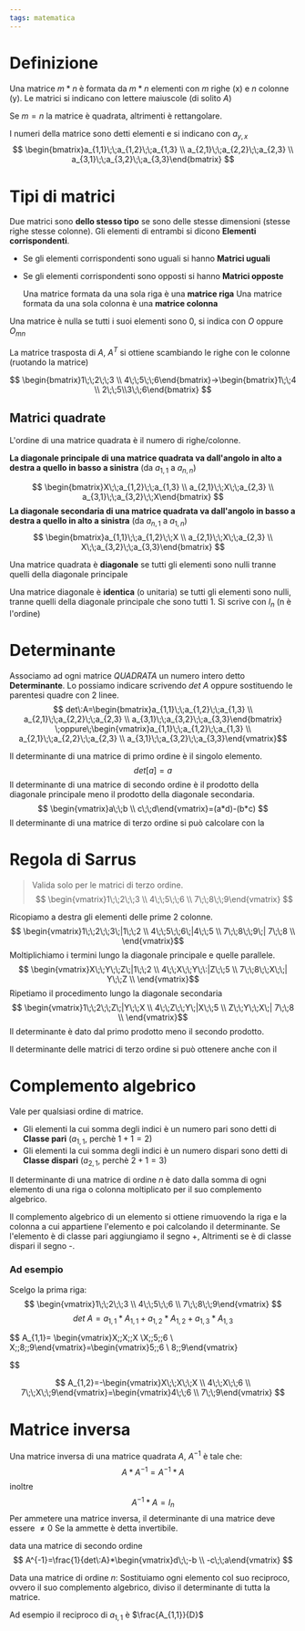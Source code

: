 ```yaml
---
tags: matematica
---
```


# Definizione                                                                                                                                                                                                                                                                                                                                                                                                                                                                                                                                                                                                                                                                                                                                                                                                                                                                                                                                                                                                                                                                                                                                                                                                                                                                                                                                                                                                                                                                                                                                                                                                                                                                                                                                                                                                                                                                                                                                                                                                                                                                                                                                                                                                                                                                                                                              
Una matrice $m*n$ è formata da $m*n$ elementi con $m$ righe (x) e $n$ colonne (y). Le matrici si indicano con lettere maiuscole (di solito $A$)

Se $m=n$ la matrice è quadrata, altrimenti è rettangolare.

I numeri della matrice sono detti elementi e si indicano con $a_{y,x}$
$$
\begin{bmatrix}a_{1,1}\;\;a_{1,2}\;\;a_{1,3} \\ a_{2,1}\;\;a_{2,2}\;\;a_{2,3} \\ a_{3,1}\;\;a_{3,2}\;\;a_{3,3}\end{bmatrix}
$$
# Tipi di matrici
Due matrici sono __dello stesso tipo__ se sono delle stesse dimensioni (stesse righe stesse colonne).
Gli elementi di entrambi si dicono __Elementi corrispondenti__. 
- Se gli elementi corrispondenti sono uguali si hanno __Matrici uguali__
- Se gli elementi corrispondenti sono opposti si hanno __Matrici opposte__

	Una matrice formata da una sola riga è una __matrice riga__
	Una matrice formata da una sola colonna è una __matrice colonna__

Una matrice è nulla se tutti i suoi elementi sono 0, si indica con $O$ oppure $O_{mn}$

La matrice trasposta di $A$, $A^T$ si ottiene scambiando le righe con le colonne (ruotando la matrice)

$$
\begin{bmatrix}1\;\;2\;\;3 \\ 4\;\;5\;\;6\end{bmatrix}->\begin{bmatrix}1\;\;4 \\ 2\;\;5\\3\;\;6\end{bmatrix}
$$
## Matrici quadrate
L'ordine di una matrice quadrata è il numero di righe/colonne.

__La diagonale principale di una matrice quadrata va dall'angolo in alto a destra a quello in basso a sinistra__ (da $a_{1,1}$ a $a_{n,n}$)

$$
\begin{bmatrix}X\;\;a_{1,2}\;\;a_{1,3} \\ a_{2,1}\;\;X\;\;a_{2,3} \\ a_{3,1}\;\;a_{3,2}\;\;X\end{bmatrix}
$$
__La diagonale secondaria di una matrice quadrata va dall'angolo in basso a destra a quello in alto a sinistra__ (da $a_{n,1}$ a $a_{1,n}$)
$$
\begin{bmatrix}a_{1,1}\;\;a_{1,2}\;\;X \\ a_{2,1}\;\;X\;\;a_{2,3} \\ X\;\;a_{3,2}\;\;a_{3,3}\end{bmatrix}
$$

Una matrice quadrata è __diagonale__ se tutti gli elementi sono nulli tranne quelli della diagonale principale 

Una matrice diagonale è __identica__ (o unitaria) se tutti gli elementi sono nulli, tranne quelli della diagonale principale che sono tutti 1. Si scrive con $I_n$ (n è l'ordine)


# Determinante

Associamo ad ogni matrice *QUADRATA* un numero intero detto __Determinante__.
Lo possiamo indicare scrivendo $det\: A$ oppure sostituendo le parentesi quadre con 2 linee.
$$
det\:A=\begin{bmatrix}a_{1,1}\;\;a_{1,2}\;\;a_{1,3} \\ a_{2,1}\;\;a_{2,2}\;\;a_{2,3} \\ a_{3,1}\;\;a_{3,2}\;\;a_{3,3}\end{bmatrix}
\;oppure\;\begin{vmatrix}a_{1,1}\;\;a_{1,2}\;\;a_{1,3} \\ a_{2,1}\;\;a_{2,2}\;\;a_{2,3} \\ a_{3,1}\;\;a_{3,2}\;\;a_{3,3}\end{vmatrix}$$

Il determinante di una matrice di primo ordine è il singolo elemento.
$$
det[a]=a
$$
Il determinante di una matrice di secondo ordine è il prodotto della diagonale principale meno il prodotto della diagonale secondaria.
$$
\begin{vmatrix}a\;\;b  \\ c\;\;d\end{vmatrix}=(a*d)-(b*c)
$$
Il determinante di una matrice di terzo ordine si può calcolare con la 
# Regola di Sarrus
>Valida solo per le matrici di terzo ordine.
$$
\begin{vmatrix}1\;\;2\;\;3 \\ 4\;\;5\;\;6 \\ 7\;\;8\;\;9\end{vmatrix}
$$

Ricopiamo a destra gli elementi delle prime 2 colonne.
$$
\begin{vmatrix}1\;\;2\;\;3\;|1\;\;2 \\ 4\;\;5\;\;6\;|4\;\;5 \\ 7\;\;8\;\;9\;| 7\;\;8 \\ \end{vmatrix}$$
Moltiplichiamo i termini lungo la diagonale principale e quelle parallele.
$$
\begin{vmatrix}X\;\;Y\;\;Z\;|1\;\;2 \\ 4\;\;X\;\;Y\;\:|Z\;\;5 \\ 7\;\;8\;\;X\;\;| Y\;\;Z \\ \end{vmatrix}$$
Ripetiamo il procedimento lungo la diagonale secondaria 
$$
\begin{vmatrix}1\;\;2\;\;Z\;|Y\;\;X \\ 4\;\;Z\;\;Y\;|X\;\;5 \\ Z\;\;Y\;\;X\;| 7\;\;8 \\ \end{vmatrix}$$
Il determinante è dato dal primo prodotto meno il secondo prodotto.

Il determinante delle matrici di terzo ordine si può ottenere anche con il 
# Complemento algebrico
Vale per qualsiasi ordine di matrice.

- Gli elementi la cui somma degli indici è un numero pari sono detti di __Classe pari__ ($a_{1,1}$, perchè $1+1=2$)
- Gli elementi la cui somma degli indici è un numero dispari sono detti di __Classe dispari__ ($a_{2,1}$, perchè $2+1=3$)

Il determinante di una matrice di ordine $n$ è dato dalla somma di ogni elemento di una riga o colonna moltiplicato per il suo complemento algebrico.

Il complemento algebrico di un elemento si ottiene rimuovendo la riga e la colonna a cui appartiene l'elemento e poi calcolando il determinante.
Se l'elemento è di classe pari aggiungiamo il segno +, Altrimenti se è di classe dispari il segno -.

### Ad esempio 
Scelgo la prima riga:
$$
\begin{vmatrix}1\;\;2\;\;3 \\ 4\;\;5\;\;6 \\ 7\;\;8\;\;9\end{vmatrix}
$$
$$
det\:A=a_{1,1}*A_{1,1}+a_{1,2}*A_{1,2}+a_{1,3}*A_{1,3}
$$

$$
A_{1,1}=
\begin{vmatrix}X\;\;X\;\;X \\X\;\;5\;\;6 \\ X\;\;8\;\;9\end{vmatrix}=\begin{vmatrix}5\;\;6 \\ 8\;\;9\end{vmatrix}

$$

$$
A_{1,2}=-\begin{vmatrix}X\;\;X\;\;X \\ 4\;\;X\;\;6 \\ 7\;\;X\;\;9\end{vmatrix}=\begin{vmatrix}4\;\;6 \\ 7\;\;9\end{vmatrix}
$$
# Matrice inversa
Una matrice inversa di una matrice quadrata $A$, $A^{-1}$ è tale che:
$$
A*A^{-1}=A^{-1}*A
$$
inoltre
$$
A^{-1}*A=I_n
$$
Per ammetere una matrice inversa, il determinante di una matrice deve essere $≠0$ Se la ammette è detta invertibile.

data una matrice di secondo ordine
$$
A^{-1}=\frac{1}{det\:A}*\begin{vmatrix}d\;\;-b  \\ -c\;\;a\end{vmatrix}
$$

Data una matrice di ordine $n$:
Sostituiamo ogni elemento col suo reciproco, ovvero il suo complemento algebrico, diviso il determinante di tutta la matrice.

Ad esempio il reciproco di $a_{1,1}$ è $\frac{A_{1,1}}{D}$
